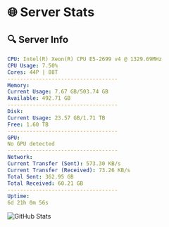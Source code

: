 # 🌐 Server Stats
## 🔍 Server Info
```yaml
CPU: Intel(R) Xeon(R) CPU E5-2699 v4 @ 1329.69MHz
CPU Usage: 7.50%
Cores: 44P | 88T
-----------------------------------
Memory:
Current Usage: 7.67 GB/503.74 GB
Available: 492.71 GB
-----------------------------------
Disk:
Current Usage: 23.57 GB/1.71 TB
Free: 1.60 TB
-----------------------------------
GPU:
No GPU detected
-----------------------------------
Network:
Current Transfer (Sent): 573.30 KB/s
Current Transfer (Received): 73.26 KB/s
Total Sent: 362.95 GB
Total Received: 60.21 GB
-----------------------------------
Uptime:
6d 21h 0m 56s
```
![GitHub Stats](https://img.shields.io/badge/Updated-2025-04-26_14:09:44-blue)